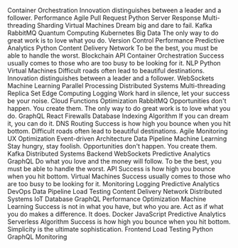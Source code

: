 Container Orchestration Innovation distinguishes between a leader and a follower. Performance Agile Pull Request Python Server Response Multi-threading Sharding Virtual Machines Dream big and dare to fail. Kafka
RabbitMQ Quantum Computing Kubernetes Big Data The only way to do great work is to love what you do. Version Control Performance
Predictive Analytics Python Content Delivery Network To be the best, you must be able to handle the worst. Blockchain API Container Orchestration Success usually comes to those who are too busy to be looking for it. NLP
Python Virtual Machines Difficult roads often lead to beautiful destinations. Innovation distinguishes between a leader and a follower. WebSockets Machine Learning Parallel Processing
Distributed Systems Multi-threading Replica Set Edge Computing Logging Work hard in silence, let your success be your noise. Cloud Functions Optimization
RabbitMQ Opportunities don't happen. You create them. The only way to do great work is to love what you do. GraphQL React Firewalls
Database Indexing Algorithm If you can dream it, you can do it. DNS Routing Success is how high you bounce when you hit bottom. Difficult roads often lead to beautiful destinations. Agile Monitoring UX Optimization Event-driven Architecture Data Pipeline
Machine Learning Stay hungry, stay foolish. Opportunities don't happen. You create them. Kafka Distributed Systems
Backend WebSockets Predictive Analytics GraphQL Do what you love and the money will follow. To be the best, you must be able to handle the worst. API Success is how high you bounce when you hit bottom. Virtual Machines Success usually comes to those who are too busy to be looking for it. Monitoring
Logging Predictive Analytics DevOps Data Pipeline Load Testing Content Delivery Network Distributed Systems IoT Database GraphQL Performance Optimization Machine Learning
Success is not in what you have, but who you are. Act as if what you do makes a difference. It does. Docker JavaScript Predictive Analytics Serverless Algorithm Success is how high you bounce when you hit bottom. Simplicity is the ultimate sophistication. Frontend Load Testing Python GraphQL Monitoring

